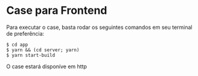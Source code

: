 # Case para Frontend

Para executar o case, basta rodar os seguintes comandos em seu terminal de preferência:

```shell
$ cd app
$ yarn && (cd server; yarn)
$ yarn start-build
```

O case estará disponíve em http
